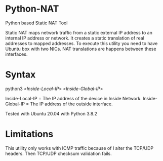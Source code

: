 # Python-NAT
Python based Static NAT Tool

Static NAT maps network traffic from a static external IP address to an internal IP address or network. It creates a static translation of real addresses to mapped addresses. To execute this utility you need to have Ubuntu box with two NICs. NAT translations are happens between these interfaces.

# Syntax
python3 <*Inside-Local-IP*> <*Inside-Global-IP*>
  
Inside-Local-IP = The IP address of the device in Inside Network.
Inside-Global-IP = The IP address of the outside interface.

Tested with Ubuntu 20.04 with Python 3.8.2

# Limitations
This utility only works with ICMP traffic because of I alter the TCP/UDP headers. Then TCP/UDP checksum validation fails.
